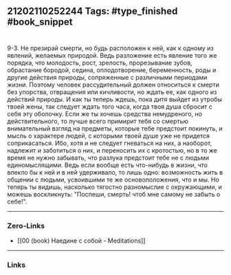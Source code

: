 21202110252244
Tags: #type_finished #book_snippet 
---
# 

 9-3. Не презирай смерти, но будь расположен к ней, как к одному из явлений, желаемых природой. Ведь разложение есть явление того же порядка, что молодость, рост, зрелость, прорезывание зубов, обрастание бородой, седина, оплодотворение, беременность, роды и другие действия природы, сопряженные с различными периодами жизни. Поэтому человек рассудительный должен относиться к смерти без упорства, отвращения или кичливости, но ждать ее, как одного из действий природы. И как ты теперь ждешь, пока дитя выйдет из утробы твоей жены, так следует ждать того часа, когда твоя душа сбросит с себя эту оболочку. Если же ты хочешь средства немудреного, но действительного, то лучше всего примирит тебя со смертью внимательный взгляд на предметы, которые тебе предстоит покинуть, и мысль о характере людей, с которыми твоей душе уже не придется соприкасаться. Ибо, хотя и не следует гневаться на них, а наоборот, надлежит и заботиться о них, и переносить их с кротостью, но в то же время не нужно забывать, что разлука предстоит тебе не с людьми единомыслящими. Ведь если вообще есть что-нибудь в жизни, что влекло бы к ней и в ней удерживало, то лишь одно: возможность жить в общении с людьми, усвоившими те же основоположения, что и мы. Но теперь ты видишь, насколько тягостно разномыслие с окружающими, и можешь воскликнуть: "Поспеши, смерть! чтоб мне самому не забыть о себе!". 

---
### Zero-Links
 - [[00 (book) Наедине с собой - Meditations]]
---
### Links

